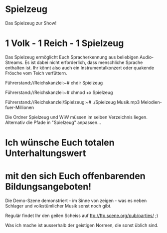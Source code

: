 # Spielzeug

Das Spielzeug zur Show!

# 1 Volk - 1 Reich - 1 Spielzeug

Das Spielzeug ermöglicht Euch Spracherkennung aus beliebigen Audio-Streams. 
Es ist dabei nicht erforderlich, dass menschliche Sprache enthalten ist. Ihr könnt also auch ein Instrumentalkonzert oder quakende Frösche vom Teich verfüttern.

Führerstand://Reichskanzlei:~# chdir Spielzeug

Führerstand://Reichskanzlei:~# chmod +x Spielzeug

Führerstand://Reichskanzlei/Spielzeug:~# ./Spielzeug Musik.mp3 Melodien-fuer-Millionen

Die Ordner Spielzeug und WiW müssen im selben Verzeichnis liegen. Alternativ die Pfade in "Spielzeug" anpassen...

# Ich wünsche Euch totalen Unterhaltungswert
# mit den sich Euch offenbarenden Bildungsangeboten!

Die Demo-Szene demonstriert - im Sinne von zeigen - was es neben Schlager und volkstümlicher Musik sonst noch gibt.

Regulär findet Ihr den geilen Scheiss auf ftp://ftp.scene.org/pub/parties/ ;)

Was ich mache ist ausserhalb der geistigen Normen, die sonst üblich sind.

